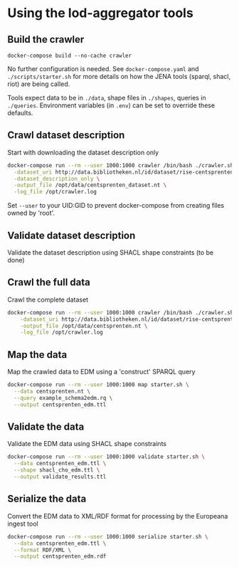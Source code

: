 # Using the lod-aggregator tools

## Build the crawler

`docker-compose build --no-cache crawler`

No further configuration is needed. See `docker-compose.yaml` and `./scripts/starter.sh` for more details on how the JENA tools (sparql, shacl, riot) are being called.

Tools expect data to be in `./data`, shape files in `./shapes`, queries in `./queries`. Environment variables (in `.env`) can be set to override these defaults.

## Crawl dataset description

Start with downloading the dataset description only

```bash
docker-compose run --rm --user 1000:1000 crawler /bin/bash ./crawler.sh \
  -dataset_uri http://data.bibliotheken.nl/id/dataset/rise-centsprenten \
  -dataset_description_only \
  -output_file /opt/data/centsprenten_dataset.nt \
  -log_file /opt/crawler.log
```

Set `--user` to your UID:GID to prevent docker-compose from creating files owned by 'root'.

## Validate dataset description

Validate the dataset description using SHACL shape constraints (to be done)

## Crawl the full data

Crawl the complete dataset

```bash
docker-compose run --rm --user 1000:1000 crawler /bin/bash ./crawler.sh \
    -dataset_uri http://data.bibliotheken.nl/id/dataset/rise-centsprenten \
    -output_file /opt/data/centsprenten.nt \
    -log_file /opt/crawler.log
```

## Map the data

Map the crawled data to EDM using a 'construct' SPARQL query

```bash
docker-compose run --rm --user 1000:1000 map starter.sh \
  --data centsprenten.nt \
  --query example_schema2edm.rq \
  --output centsprenten_edm.ttl
```

## Validate the data

Validate the EDM data using SHACL shape constraints

```bash
docker-compose run --rm --user 1000:1000 validate starter.sh \
  --data centsprenten_edm.ttl \
  --shape shacl_cho_edm.ttl \
  --output validate_results.ttl
```

## Serialize the data

Convert the EDM data to XML/RDF format for processing by the Europeana ingest tool

```bash
docker-compose run --rm --user 1000:1000 serialize starter.sh \
  --data centsprenten_edm.ttl \
  --format RDF/XML \
  --output centsprenten_edm.rdf
```
